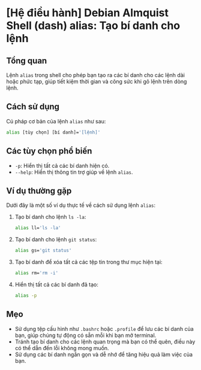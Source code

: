 # [Hệ điều hành] Debian Almquist Shell (dash) alias: Tạo bí danh cho lệnh

## Tổng quan
Lệnh `alias` trong shell cho phép bạn tạo ra các bí danh cho các lệnh dài hoặc phức tạp, giúp tiết kiệm thời gian và công sức khi gõ lệnh trên dòng lệnh.

## Cách sử dụng
Cú pháp cơ bản của lệnh `alias` như sau:

```sh
alias [tùy chọn] [bí danh]='[lệnh]'
```

## Các tùy chọn phổ biến
- `-p`: Hiển thị tất cả các bí danh hiện có.
- `--help`: Hiển thị thông tin trợ giúp về lệnh `alias`.

## Ví dụ thường gặp
Dưới đây là một số ví dụ thực tế về cách sử dụng lệnh `alias`:

1. Tạo bí danh cho lệnh `ls -la`:
    ```sh
    alias ll='ls -la'
    ```

2. Tạo bí danh cho lệnh `git status`:
    ```sh
    alias gs='git status'
    ```

3. Tạo bí danh để xóa tất cả các tệp tin trong thư mục hiện tại:
    ```sh
    alias rm='rm -i'
    ```

4. Hiển thị tất cả các bí danh đã tạo:
    ```sh
    alias -p
    ```

## Mẹo
- Sử dụng tệp cấu hình như `.bashrc` hoặc `.profile` để lưu các bí danh của bạn, giúp chúng tự động có sẵn mỗi khi bạn mở terminal.
- Tránh tạo bí danh cho các lệnh quan trọng mà bạn có thể quên, điều này có thể dẫn đến lỗi không mong muốn.
- Sử dụng các bí danh ngắn gọn và dễ nhớ để tăng hiệu quả làm việc của bạn.